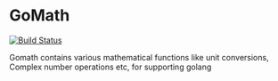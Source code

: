 # GoMath

[![Build Status](https://travis-ci.org/asnimansari/gomath.svg?branch=master)](https://travis-ci.org/asnimansari/gomath)

Gomath contains various mathematical functions like unit conversions,
Complex number operations etc, for supporting golang